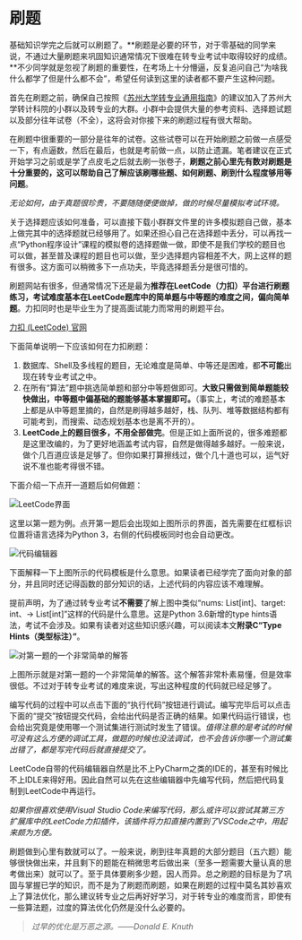 # 刷题

基础知识学完之后就可以刷题了。**刷题是必要的环节，对于零基础的同学来说，不通过大量刷题来巩固知识通常情况下很难在转专业考试中取得较好的成绩。**不少同学就是忽视了刷题的重要性，在考场上十分懵逼，反复追问自己“为啥我什么都学了但是什么都不会”，希望任何读到这里的读者都不要产生这种问题。

首先在刷题之前，确保自己按照《[苏州大学转专业通用指南](https://github.com/Snowfly-T/SUDA-major-change-guide-universal)》的建议加入了苏州大学转计科院的小群以及转专业的大群。小群中会提供大量的参考资料、选择题试题以及部分往年试卷（不全），这将会对你接下来的刷题过程有很大帮助。

在刷题中很重要的一部分是往年的试卷。这些试卷可以在开始刷题之前做一点感受一下，有点逼数，然后在最后，也就是考前做一点，以防止遗漏。笔者建议在正式开始学习之前或是学了点皮毛之后就去刷一张卷子，**刷题之前心里先有数对刷题是十分重要的，这可以帮助自己了解应该刷哪些题、如何刷题、刷到什么程度够用等问题**。

*无论如何，由于真题很珍贵，不要随随便便做掉，做的时候尽量模拟考试环境。*

关于选择题应该如何准备，可以直接下载小群群文件里的许多模拟题自己做，基本上做完其中的选择题就已经够用了。如果还担心自己在选择题中丢分，可以再找一点“Python程序设计”课程的模拟卷的选择题做一做，即使不是我们学校的题目也可以做，甚至普及课程的题目也可以做，至少选择题内容相差不大，网上这样的题有很多。这方面可以稍微多下一点功夫，毕竟选择题丢分是很可惜的。

刷题网站有很多，但通常情况下还是最为**推荐在LeetCode（力扣）平台进行刷题练习，考试难度基本在LeetCode题库中的简单题与中等题的难度之间，偏向简单题**。力扣同时也是毕业生为了提高面试能力而常用的刷题平台。

[力扣 (LeetCode) 官网](https://leetcode-cn.com/problemset/all/)

下面简单说明一下应该如何在力扣刷题：

1. 数据库、Shell及多线程的题目，无论难度是简单、中等还是困难，都**不可能**出现在转专业考试之中。
2. 在所有“算法”题中挑选简单题和部分中等题做即可。**大致只需做到简单题能较快做出，中等题中偏基础的题能够基本掌握即可。**（事实上，考试的难题基本上都是从中等题里摘的，自然是刷得越多越好，栈、队列、堆等数据结构都有可能考到，而搜索、动态规划基本也是离不开的）。
3. **LeetCode上的题目很多，不用全部做完**。但是正如上面所说的，很多难题都是这里改编的，为了更好地涵盖考试内容，自然是做得越多越好。一般来说，做个几百道应该是足够了。但你如果打算擦线过，做个几十道也可以，运气好说不准也能考得很不错。

下面介绍一下点开一道题后如何做题：

![LeetCode界面](https://pic2.zhimg.com/80/v2-9cda4adf42b6c9ba2fc49e8fee945801_720w.jpg)

这里以第一题为例。点开第一题后会出现如上图所示的界面，首先需要在红框标识位置将语言选择为Python 3，右侧的代码模板同时也会自动更改。

![代码编辑器](https://pic1.zhimg.com/80/v2-d3361059c952be47d1dae9fb5de8601c_720w.jpg)

下面解释一下上图所示的代码模板是什么意思。如果读者已经学完了面向对象的部分，并且同时还记得函数的部分知识的话，上述代码的内容应该不难理解。

提前声明，为了通过转专业考试**不需要**了解上图中类似“nums: List[int]、target: int、-> List[int]”这样的代码是什么意思。这是Python 3.6新增的type hints语法，考试不会涉及。如果有读者对这些知识感兴趣，可以阅读本文**附录C“Type Hints（类型标注）”**。

![对第一题的一个非常简单的解答](https://pic3.zhimg.com/80/v2-3c329843e8f06c688f03df4224ac3aea_720w.jpg)

上图所示就是对第一题的一个非常简单的解答。这个解答非常朴素易懂，但是效率很低。不过对于转专业考试的难度来说，写出这种程度的代码就已经足够了。

编写代码的过程中可以点击下面的“执行代码”按钮进行调试。编写完毕后可以点击下面的“提交”按钮提交代码，会给出代码是否正确的结果。如果代码运行错误，也会给出究竟是使用哪一个测试集进行测试时发生了错误。*值得注意的是考试的时候可没有这么方便的调试工具，做题的时候也没法调试，也不会告诉你哪一个测试集出错了，都是写完代码后就直接提交了。*

LeetCode自带的代码编辑器自然是比不上PyCharm之类的IDE的，甚至有时候比不上IDLE来得好用。因此自然可以先在这些编辑器中先编写代码，然后把代码复制到LeetCode中再运行。

*如果你很喜欢使用Visual Studio Code来编写代码，那么或许可以尝试其第三方扩展库中的LeetCode力扣插件，该插件将力扣直接内置到了VSCode之中，用起来颇为方便。*

刷题做到心里有数就可以了。一般来说，刷到往年真题的大部分题目（五六题）能够很快做出来，并且剩下的题能在稍微思考后做出来（至多一题需要大量认真的思考做出来）就可以了。至于具体要刷多少题，因人而异。总之刷题的目标是为了巩固与掌握已学的知识，而不是为了刷题而刷题，如果在刷题的过程中莫名其妙喜欢上了算法优化，那么建议转专业之后再好好学习，对于转专业的难度而言，即使有一些算法题，过度的算法优化仍然是没什么必要的。

> *过早的优化是万恶之源。——Donald E. Knuth*